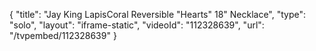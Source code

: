 {
    "title": "Jay King LapisCoral Reversible \"Hearts\" 18\" Necklace",
    "type": "solo",
    "layout": "iframe-static",
    "videoId": "112328639",
    "url": "\/tvpembed\/112328639"
}